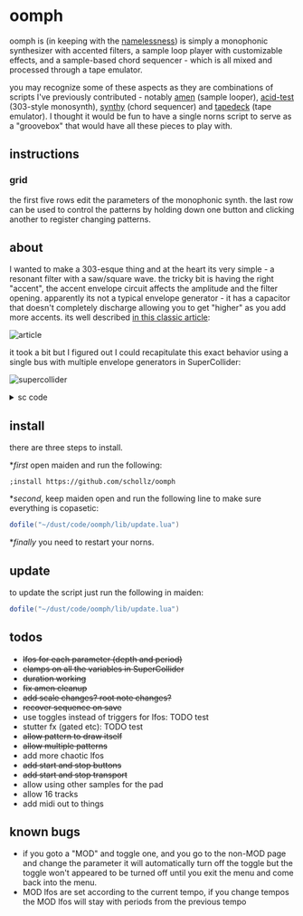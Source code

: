 # oomph


oomph is (in keeping with the [namelessness](https://llllllll.co/t/namelessness)) is simply a monophonic synthesizer with accented filters, a sample loop player with customizable effects, and a sample-based chord sequencer - which is all mixed and processed through a tape emulator.

you may recognize some of these aspects as they are combinations of scripts I've previously contributed - notably [amen](https://github.com/schollz/amen) (sample looper), [acid-test](https://github.com/schollz/acid-test) (303-style monosynth), [synthy](https://github.com/schollz/synthy) (chord sequencer) and [tapedeck](https://github.com/schollz/tapedeck) (tape emulator). I thought it would be fun to have a single norns script to serve as a
"groovebox" that would have all these pieces to play with.


## instructions

### grid

the first five rows edit the parameters of the monophonic synth. the last row can be used to control the patterns by holding down one button and clicking another to register changing patterns.

## about


I wanted to make a 303-esque thing and at the heart its very simple - a resonant filter with a saw/square wave. the tricky bit is having the right "accent", the accent envelope circuit affects the amplitude and the filter opening. apparently its not a typical envelope generator - it has a capacitor that doesn't completely discharge allowing you to get "higher" as you add more accents. its well described [in this classic article](https://www.firstpr.com.au/rwi/dfish/303-unique.html):

![article](https://user-images.githubusercontent.com/6550035/172177968-8fa32b81-0b3b-4ae7-a253-93f263fcdd7f.png)

it took a bit but I figured out I could recapitulate this exact behavior using a single bus with multiple envelope generators in SuperCollider:

![supercollider](https://user-images.githubusercontent.com/6550035/172177717-bbd0b5ca-ab4c-4dff-b3eb-4199df110f84.PNG)

<details><summary>sc code</summary><pre>b=Bus.control(s);
c=Bus.control(s);
(
{
	Out.kr(0,EnvGen.ar( Env.new([0, 1, 0], [0.04, 4],-8),TDelay.kr(Impulse.kr(0),0.08),doneAction:2));
}.play;
{
	Out.kr(1,EnvGen.ar( Env.new([0, 1, 0], [0.04, 4],-8),TDelay.kr(Impulse.kr(0),0.08),doneAction:2));
}.play;
{
	Out.kr(0,EnvGen.ar( Env.new([0, 1, 0], [0.04, 4],-8),TDelay.kr(Impulse.kr(0),0.3),doneAction:2));
}.play;
{
	Out.kr(0,EnvGen.ar( Env.new([0, 1, 0], [0.04, 4],-8),TDelay.kr(Impulse.kr(0),0.6),doneAction:2));
}.play;
{
	[In.kr(1),In.kr(0)];
}.plot(2);
)</pre></details>


## install


there are three steps to install.

**first* open maiden and run the following:

```
;install https://github.com/schollz/oomph
```

**second*, keep maiden open and run the following line to make sure everything is copasetic:

```lua
dofile("~/dust/code/oomph/lib/update.lua")
```

**finally* you need to restart your norns.

## update

to update the script just run the following in maiden:

```lua
dofile("~/dust/code/oomph/lib/update.lua")
```


## todos

- ~~lfos for each parameter (depth and period)~~
- ~~clamps on all the variables in SuperCollider~~
- ~~duration working~~
- ~~fix amen cleanup~~
- ~~add scale changes? root note changes?~~
- ~~recover sequence on save~~
- use toggles instead of triggers for lfos: TODO test
- stutter fx (gated etc): TODO test
- ~~allow pattern to draw itself~~
- ~~allow multiple patterns~~
- add more chaotic lfos
- ~~add start and stop buttons~~
- ~~add start and stop transport~~
- allow using other samples for the pad
- allow 16 tracks
- add midi out to things

## known bugs

- if you goto a "MOD" and toggle one, and you go to the non-MOD page and change the parameter it will automatically turn off the toggle but the toggle won't appeared to be turned off until you exit the menu and come back into the menu.
- MOD lfos are set according to the current tempo, if you change tempos the MOD lfos will stay with periods from the previous tempo
